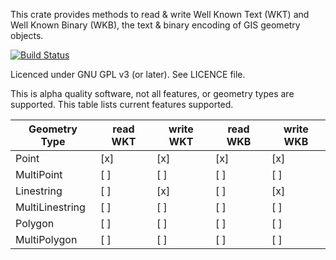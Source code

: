 This crate provides methods to read & write Well Known Text (WKT) and Well
Known Binary (WKB), the text & binary encoding of GIS geometry objects.

[![Build Status](https://travis-ci.org/rory/geom-well-known-rs.svg)](https://travis-ci.org/rory/geom-well-known-rs)

Licenced under GNU GPL v3 (or later). See LICENCE file.

This is alpha quality software, not all features, or geometry types are
supported. This table lists current features supported.

| Geometry Type  | read WKT | write WKT | read WKB | write WKB |
|----------------|----------|-----------|----------|-----------|
| Point          |   [x]    |     [x]   |   [x]    |    [x]    |
| MultiPoint     |   [ ]    |     [ ]   |   [ ]    |    [ ]    |
| Linestring     |   [ ]    |     [x]   |   [ ]    |    [x]    |
| MultiLinestring|   [ ]    |     [ ]   |   [ ]    |    [ ]    |
| Polygon        |   [ ]    |     [ ]   |   [ ]    |    [ ]    |
| MultiPolygon   |   [ ]    |     [ ]   |   [ ]    |    [ ]    |


